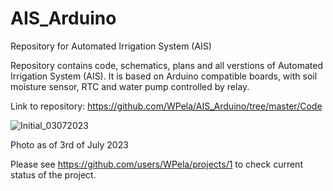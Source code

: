 # AIS_Arduino
Repository for Automated Irrigation System (AIS)

Repository contains code, schematics, plans and all verstions of Automated Irrigation System (AIS). It is based on Arduino compatible boards, with soil moisture sensor, RTC and water pump controlled by relay.

Link to repository: https://github.com/WPela/AIS_Arduino/tree/master/Code

![Initial_03072023](https://github.com/WPela/AIS_Arduino/assets/62253932/cb6b5179-25cb-451b-88d8-314ccc06cb79)

Photo as of 3rd of July 2023


Please see https://github.com/users/WPela/projects/1 to check current status of the project.
